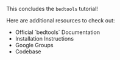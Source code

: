 <script>
import Link from "$components/Link.svelte";
</script>

This concludes the `bedtools` tutorial!

Here are additional resources to check out:

* <Link href="https://bedtools.readthedocs.io">Official `bedtools` Documentation</Link>
* <Link href="https://bedtools.readthedocs.io/en/latest/content/installation.html">Installation Instructions</Link>
* <Link href="https://groups.google.com/g/bedtools-discuss">Google Groups</Link>
* <Link href="https://github.com/arq5x/bedtools2">Codebase</Link>
